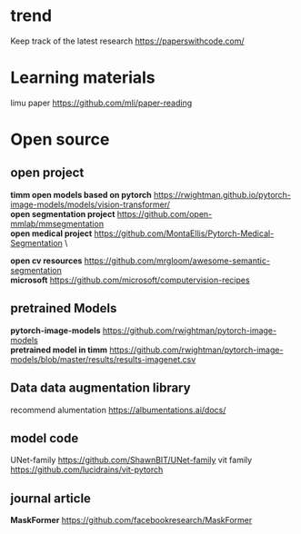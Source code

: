 

# trend
Keep track of the latest research https://paperswithcode.com/

# Learning materials
limu paper https://github.com/mli/paper-reading

# Open source
## open project
**timm open models based on pytorch** https://rwightman.github.io/pytorch-image-models/models/vision-transformer/ \
**open segmentation project** https://github.com/open-mmlab/mmsegmentation  \
**open medical project** https://github.com/MontaEllis/Pytorch-Medical-Segmentation \

**open cv resources** https://github.com/mrgloom/awesome-semantic-segmentation \
**microsoft** https://github.com/microsoft/computervision-recipes 

## pretrained Models
**pytorch-image-models** https://github.com/rwightman/pytorch-image-models \
**pretrained model in timm** https://github.com/rwightman/pytorch-image-models/blob/master/results/results-imagenet.csv

## Data data augmentation library
recommend alumentation https://albumentations.ai/docs/

## model code
UNet-family https://github.com/ShawnBIT/UNet-family
vit family https://github.com/lucidrains/vit-pytorch

## journal article
**MaskFormer** https://github.com/facebookresearch/MaskFormer

